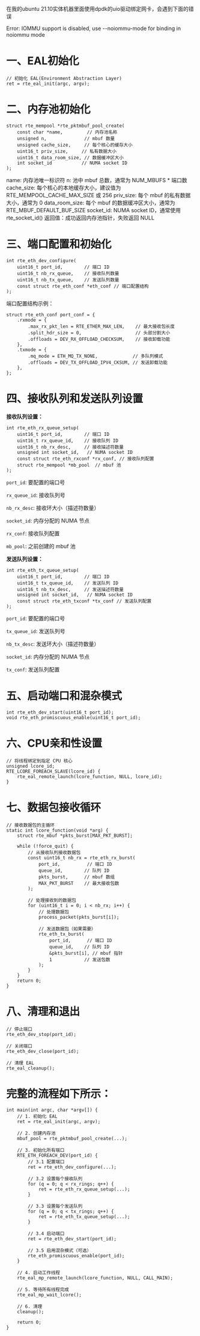 在我的ubuntu 21.10实体机器里面使用dpdk的uio驱动绑定网卡，会遇到下面的错误

Error: IOMMU support is disabled, use --noiommu-mode for binding in noiommu mode



# 一、EAL初始化

```
// 初始化 EAL(Environment Abstraction Layer)
ret = rte_eal_init(argc, argv);
```



# 二、内存池初始化

```
struct rte_mempool *rte_pktmbuf_pool_create(
    const char *name,         // 内存池名称
    unsigned n,              // mbuf 数量
    unsigned cache_size,     // 每个核心的缓存大小
    uint16_t priv_size,     // 私有数据大小
    uint16_t data_room_size, // 数据缓冲区大小
    int socket_id           // NUMA socket ID
);
```

name: 内存池唯一标识符
n: 池中 mbuf 总数，通常为 NUM_MBUFS * 端口数
cache_size: 每个核心的本地缓存大小，建议值为 RTE_MEMPOOL_CACHE_MAX_SIZE 或 256
priv_size: 每个 mbuf 的私有数据大小，通常为 0
data_room_size: 每个 mbuf 的数据缓冲区大小，通常为 RTE_MBUF_DEFAULT_BUF_SIZE
socket_id: NUMA socket ID，通常使用 rte_socket_id()
返回值：成功返回内存池指针，失败返回 NULL



# 三、端口配置和初始化

```
int rte_eth_dev_configure(
    uint16_t port_id,        // 端口 ID
    uint16_t nb_rx_queue,    // 接收队列数量
    uint16_t nb_tx_queue,    // 发送队列数量
    const struct rte_eth_conf *eth_conf // 端口配置结构
);
```

端口配置结构示例：

```
struct rte_eth_conf port_conf = {
    .rxmode = {
        .max_rx_pkt_len = RTE_ETHER_MAX_LEN,    // 最大接收包长度
        .split_hdr_size = 0,                    // 头部分割大小
        .offloads = DEV_RX_OFFLOAD_CHECKSUM,    // 接收卸载功能
    },
    .txmode = {
        .mq_mode = ETH_MQ_TX_NONE,             // 多队列模式
        .offloads = DEV_TX_OFFLOAD_IPV4_CKSUM, // 发送卸载功能
    },
};
```



# 四、接收队列和发送队列设置

**接收队列设置：**

```
int rte_eth_rx_queue_setup(
    uint16_t port_id,        // 端口 ID
    uint16_t rx_queue_id,    // 接收队列 ID
    uint16_t nb_rx_desc,     // 接收描述符数量
    unsigned int socket_id,   // NUMA socket ID
    const struct rte_eth_rxconf *rx_conf, // 接收队列配置
    struct rte_mempool *mb_pool  // mbuf 池
);
```

`port_id`: 要配置的端口号

`rx_queue_id`: 接收队列号

`nb_rx_desc`: 接收环大小（描述符数量）

`socket_id`: 内存分配的 NUMA 节点

`rx_conf`: 接收队列配置

`mb_pool`: 之前创建的 mbuf 池



**发送队列设置：**

```
int rte_eth_tx_queue_setup(
    uint16_t port_id,        // 端口 ID
    uint16_t tx_queue_id,    // 发送队列 ID
    uint16_t nb_tx_desc,     // 发送描述符数量
    unsigned int socket_id,   // NUMA socket ID
    const struct rte_eth_txconf *tx_conf // 发送队列配置
);
```

`port_id`: 要配置的端口号

`tx_queue_id`: 发送队列号

`nb_tx_desc`: 发送环大小（描述符数量）

`socket_id`: 内存分配的 NUMA 节点

`tx_conf`: 发送队列配置



# 五、启动端口和混杂模式

```
int rte_eth_dev_start(uint16_t port_id);
void rte_eth_promiscuous_enable(uint16_t port_id);
```



# 六、CPU亲和性设置

```
// 将线程绑定到指定 CPU 核心
unsigned lcore_id;
RTE_LCORE_FOREACH_SLAVE(lcore_id) {
    rte_eal_remote_launch(lcore_function, NULL, lcore_id);
}
```



# 七、数据包接收循环

```
// 接收数据包的主循环
static int lcore_function(void *arg) {
    struct rte_mbuf *pkts_burst[MAX_PKT_BURST];
    
    while (!force_quit) {
        // 从接收队列接收数据包
        const uint16_t nb_rx = rte_eth_rx_burst(
            port_id,          // 端口 ID
            queue_id,        // 队列 ID
            pkts_burst,      // mbuf 数组
            MAX_PKT_BURST    // 最大接收包数
        );

        // 处理接收到的数据包
        for (uint16_t i = 0; i < nb_rx; i++) {
            // 处理数据包
            process_packet(pkts_burst[i]);
            
            // 发送数据包（如果需要）
            rte_eth_tx_burst(
                port_id,      // 端口 ID
                queue_id,    // 队列 ID
                &pkts_burst[i], // mbuf 指针
                1            // 发送包数
            );
        }
    }
    return 0;
}
```



# 八、清理和退出

```
// 停止端口
rte_eth_dev_stop(port_id);

// 关闭端口
rte_eth_dev_close(port_id);

// 清理 EAL
rte_eal_cleanup();
```





# 完整的流程如下所示：

```
int main(int argc, char *argv[]) {
    // 1. 初始化 EAL
    ret = rte_eal_init(argc, argv);
    
    // 2. 创建内存池
    mbuf_pool = rte_pktmbuf_pool_create(...);
    
    // 3. 初始化所有端口
    RTE_ETH_FOREACH_DEV(port_id) {
        // 3.1 配置端口
        ret = rte_eth_dev_configure(...);
        
        // 3.2 设置每个接收队列
        for (q = 0; q < rx_rings; q++) {
            ret = rte_eth_rx_queue_setup(...);
        }
        
        // 3.3 设置每个发送队列
        for (q = 0; q < tx_rings; q++) {
            ret = rte_eth_tx_queue_setup(...);
        }
        
        // 3.4 启动端口
        ret = rte_eth_dev_start(port_id);
        
        // 3.5 启用混杂模式（可选）
        rte_eth_promiscuous_enable(port_id);
    }
    
    // 4. 启动工作线程
    rte_eal_mp_remote_launch(lcore_function, NULL, CALL_MAIN);
    
    // 5. 等待所有线程完成
    rte_eal_mp_wait_lcore();
    
    // 6. 清理
    cleanup();
    
    return 0;
}
```

